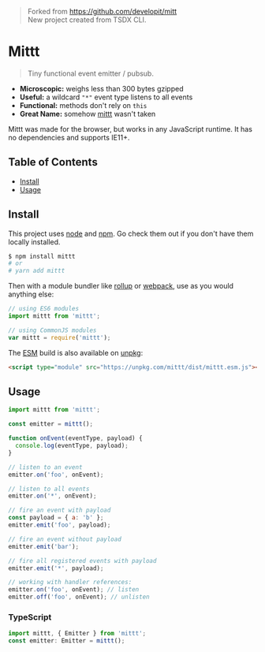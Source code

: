 > Forked from https://github.com/developit/mitt<br/>
> New project created from TSDX CLI.

# Mittt

> Tiny functional event emitter / pubsub.

- **Microscopic:** weighs less than 300 bytes gzipped
- **Useful:** a wildcard `"*"` event type listens to all events
- **Functional:** methods don't rely on `this`
- **Great Name:** somehow [mittt](https://npm.im/mittt) wasn't taken

Mittt was made for the browser, but works in any JavaScript runtime. It has no dependencies and supports IE11+.

## Table of Contents

- [Install](#install)
- [Usage](#usage)

## Install

This project uses [node](http://nodejs.org) and [npm](https://npmjs.com). Go check them out if you don't have them locally installed.

```sh
$ npm install mittt
# or
# yarn add mittt
```

Then with a module bundler like [rollup](http://rollupjs.org/) or [webpack](https://webpack.js.org/), use as you would anything else:

```javascript
// using ES6 modules
import mittt from 'mittt';

// using CommonJS modules
var mittt = require('mittt');
```

The [ESM](https://jakearchibald.com/2017/es-modules-in-browsers/) build is also available on [unpkg](https://unpkg.com):

```html
<script type="module" src="https://unpkg.com/mittt/dist/mittt.esm.js"></script>
```

## Usage

```js
import mittt from 'mittt';

const emitter = mittt();

function onEvent(eventType, payload) {
  console.log(eventType, payload);
}

// listen to an event
emitter.on('foo', onEvent);

// listen to all events
emitter.on('*', onEvent);

// fire an event with payload
const payload = { a: 'b' };
emitter.emit('foo', payload);

// fire an event without payload
emitter.emit('bar');

// fire all registered events with payload
emitter.emit('*', payload);

// working with handler references:
emitter.on('foo', onEvent); // listen
emitter.off('foo', onEvent); // unlisten
```

### TypeScript

```ts
import mittt, { Emitter } from 'mittt';
const emitter: Emitter = mittt();
```

